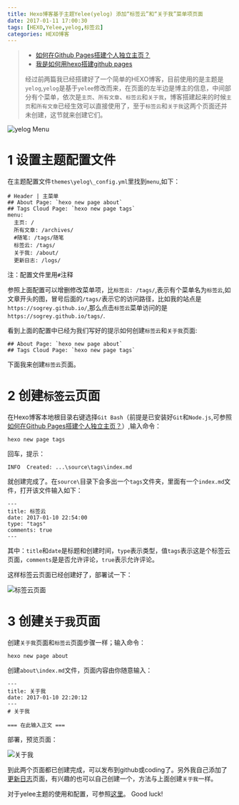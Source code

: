```yaml
---
title: Hexo博客基于主题Yelee(yelog) 添加“标签云”和“关于我”菜单项页面
date: 2017-01-11 17:00:30
tags: [HEXO,Yelee,yelog,标签云]
categories: HEXO博客
---
```


> * [如何在Github Pages搭建个人独立主页？](https://sogrey.github.io/article/%E5%A6%82%E4%BD%95%E5%9C%A8Github-Pages%E6%90%AD%E5%BB%BA%E4%B8%AA%E4%BA%BA%E7%8B%AC%E7%AB%8B%E4%B8%BB%E9%A1%B5%EF%BC%9F/)
> * [我是如何用hexo搭建github pages](https://sogrey.github.io/article/%E6%88%91%E6%98%AF%E5%A6%82%E4%BD%95%E7%94%A8hexo%E6%90%AD%E5%BB%BAgithub-pages/)
> 
> 经过前两篇我已经搭建好了一个简单的HEXO博客，目前使用的是主题是`yelog`,`yelog`是基于`yelee`修改而来，在页面的左半边是博主的信息，中间部分有个菜单，依次是`主页`、`所有文章`、`标签云`和`关于我`，博客搭建起来的时候`主页`和`所有文章`已经生效可以直接使用了，至于`标签云`和`关于我`这两个页面还并未创建，这节就来创建它们。

![yelog Menu](https://cdn.jsdelivr.net/gh/sogrey/cdn/imgs/2017-01-11_171158.jpg)

<!-- more -->


# 1 设置主题配置文件

在主题配置文件`themes\yelog\_config.yml`里找到`menu`,如下：

	# Header | 主菜单
	## About Page: `hexo new page about`
	## Tags Cloud Page: `hexo new page tags`
	menu:
	  主页: /
	  所有文章: /archives/
	  #随笔: /tags/随笔
	  标签云: /tags/
	  关于我: /about/
	  更新日志: /logs/

注：配置文件里用`#`注释

参照上面配置可以增删修改菜单项，比`标签云: /tags/`,表示有个菜单名为`标签云`,如文章开头的图，冒号后面的`/tags/`表示它的访问路径，比如我的站点是`https://sogrey.github.io/`,那么点击`标签云`菜单访问的是`https://sogrey.github.io/tags/`.

看到上面的配置中已经为我们写好的提示如何创建`标签云`和`关于我`页面:

	## About Page: `hexo new page about`
	## Tags Cloud Page: `hexo new page tags`

下面我来创建`标签云`页面。
# 2 创建`标签云`页面
在Hexo博客本地根目录右键选择`Git Bash`（前提是已安装好`Git`和`Node.js`,可参照[如何在Github Pages搭建个人独立主页？](https://sogrey.github.io/article/%E5%A6%82%E4%BD%95%E5%9C%A8Github-Pages%E6%90%AD%E5%BB%BA%E4%B8%AA%E4%BA%BA%E7%8B%AC%E7%AB%8B%E4%B8%BB%E9%A1%B5%EF%BC%9F/)）,输入命令：

	hexo new page tags

回车，提示：

	INFO  Created: ...\source\tags\index.md
就创建完成了。在`source\`目录下会多出一个`tags`文件夹，里面有一个`index.md`文件，打开该文件输入如下：

	---
	title: 标签云
	date: 2017-01-10 22:54:00
	type: "tags"
	comments: true
	---
其中：`title`和`date`是标题和创建时间，`type`表示类型，值`tags`表示这是个标签云页面，`comments`是是否允许评论，`true`表示允许评论。

这样标签云页面已经创建好了，部署试一下：

![标签云页面](https://cdn.jsdelivr.net/gh/sogrey/cdn/imgs/2017-01-11_180103.jpg)

# 3 创建`关于我`页面
创建`关于我`页面和`标签云`页面步骤一样；输入命令：

	hexo new page about
创建`about\index.md`文件，页面内容由你随意输入：

	---
	title: 关于我
	date: 2017-01-10 22:20:12
	---
	# 关于我
	
	=== 在此输入正文 ===

部署，预览页面：

![关于我](https://cdn.jsdelivr.net/gh/sogrey/cdn/imgs/2017-01-11_180604.jpg)

到此两个页面都已创建完成，可以发布到github或coding了。另外我自己添加了[更新日志](https://sogrey.github.io/logs/)页面，有兴趣的也可以自己创建一个，方法与上面创建`关于我`一样。

对于yelee主题的使用和配置，可参照[这里](http://moxfive.coding.me/yelee)。
Good luck!